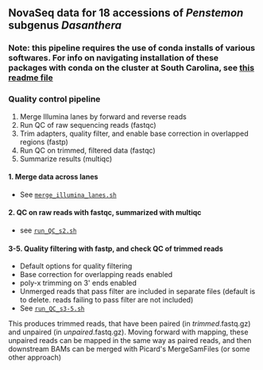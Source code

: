 ## NovaSeq data for 18 accessions of *Penstemon* subgenus *Dasanthera*

### Note: this pipeline requires the use of conda installs of various softwares. For info on navigating installation of these packages with conda on the cluster at South Carolina, see [this readme file](https://github.com/benstemon/dasanthera_novaseq/blob/main/conda_info/README.md)

### Quality control pipeline
1. Merge Illumina lanes by forward and reverse reads
2. Run QC of raw sequencing reads (fastqc)
3. Trim adapters, quality filter, and enable base correction in overlapped regions (fastp)
4. Run QC on trimmed, filtered data (fastqc)
5. Summarize results (multiqc)

#### 1. Merge data across lanes
* See [`merge_illumina_lanes.sh`](https://github.com/benstemon/dasanthera_novaseq/blob/main/QC/merge_illumina_lanes.sh)



#### 2. QC on raw reads with fastqc, summarized with multiqc
* see [`run_QC_s2.sh`](https://github.com/benstemon/dasanthera_novaseq/blob/main/QC/run_QC_s2.sh)


#### 3-5. Quality filtering with fastp, and check QC of trimmed reads
* Default options for quality filtering
* Base correction for overlapping reads enabled
* poly-x trimming on 3' ends enabled
* Unmerged reads that pass filter are included in separate files (default is to delete. reads failing to pass filter are not included)
* See [`run_QC_s3-5.sh`](https://github.com/benstemon/dasanthera_novaseq/blob/main/QC/run_QC_s3-5.sh)


This produces trimmed reads, that have been paired (in *trimmed*.fastq.gz) and unpaired (in *unpaired*.fastq.gz).
Moving forward with mapping, these unpaired reads can be mapped in the same way as paired reads, and then downstream BAMs can be merged with Picard's MergeSamFiles (or some other approach) 
